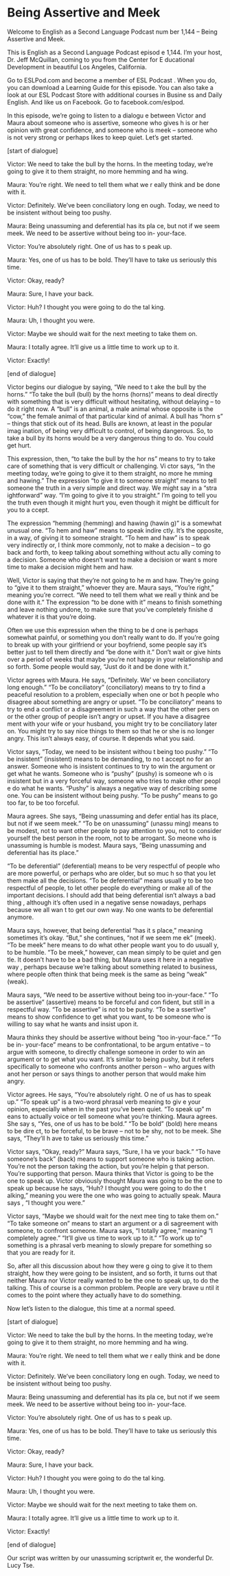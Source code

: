 # Being Assertive and Meek

Welcome to English as a Second Language Podcast num ber 1,144 – Being Assertive and Meek.

This is English as a Second Language Podcast episod e 1,144. I’m your host, Dr. Jeff McQuillan, coming to you from the Center for E ducational Development in beautiful Los Angeles, California.

Go to ESLPod.com and become a member of ESL Podcast . When you do, you can download a Learning Guide for this episode. You  can also take a look at our ESL Podcast Store with additional courses in Busine ss and Daily English. And like us on Facebook. Go to facebook.com/eslpod.

In this episode, we’re going to listen to a dialogu e between Victor and Maura about someone who is assertive, someone who gives h is or her opinion with great confidence, and someone who is meek – someone  who is not very strong or perhaps likes to keep quiet. Let’s get started.

[start of dialogue]

Victor: We need to take the bull by the horns. In the meeting today, we’re going to give it to them straight, no more hemming and ha wing.

Maura: You’re right. We need to tell them what we r eally think and be done with it.

Victor: Definitely. We’ve been conciliatory long en ough. Today, we need to be insistent without being too pushy.

Maura: Being unassuming and deferential has its pla ce, but not if we seem meek. We need to be assertive without being too in- your-face.

Victor: You’re absolutely right. One of us has to s peak up.

Maura: Yes, one of us has to be bold. They’ll have to take us seriously this time.

Victor: Okay, ready?

Maura: Sure, I have your back.

Victor: Huh? I thought you were going to do the tal king.

 Maura: Uh, I thought you were.

Victor: Maybe we should wait for the next meeting to take them on.

Maura: I totally agree. It’ll give us a little time  to work up to it.

Victor: Exactly!

[end of dialogue]

Victor begins our dialogue by saying, “We need to t ake the bull by the horns.” “To take the bull (bull) by the horns (horns)” means to  deal directly with something that is very difficult without hesitating, without delaying – to do it right now. A “bull” is an animal, a male animal whose opposite is the “cow,” the female animal of that particular kind of animal. A bull has “horn s” – things that stick out of its head. Bulls are known, at least in the popular imag ination, of being very difficult to control, of being dangerous. So, to take a bull by its horns would be a very dangerous thing to do. You could get hurt.

This expression, then, “to take the bull by the hor ns” means to try to take care of something that is very difficult or challenging. Vi ctor says, “In the meeting today, we’re going to give it to them straight, no more he mming and hawing.” The expression “to give it to someone straight” means to tell someone the truth in a very simple and direct way. We might say in a “stra ightforward” way. “I’m going to give it to you straight.” I’m going to tell you the  truth even though it might hurt you, even though it might be difficult for you to a ccept.

The expression “hemming (hemming) and hawing (hawin g)” is a somewhat unusual one. “To hem and haw” means to speak indire ctly. It’s the opposite, in a way, of giving it to someone straight. “To hem and haw” is to speak very indirectly or, I think more commonly, not to make a  decision – to go back and forth, to keep talking about something without actu ally coming to a decision. Someone who doesn’t want to make a decision or want s more time to make a decision might hem and haw.

Well, Victor is saying that they’re not going to he m and haw. They’re going to “give it to them straight,” whoever they are. Maura  says, “You’re right,” meaning you’re correct. “We need to tell them what we reall y think and be done with it.” The expression “to be done with it” means to finish  something and leave nothing undone, to make sure that you’ve completely finishe d whatever it is that you’re doing.

 Often we use this expression when the thing to be d one is perhaps somewhat painful, or something you don’t really want to do. If you’re going to break up with your girlfriend or your boyfriend, some people say it’s better just to tell them directly and “be done with it.” Don’t wait or give hints over a period of weeks that maybe you’re not happy in your relationship and so forth. Some people would say, “Just do it and be done with it.”

Victor agrees with Maura. He says, “Definitely. We’ ve been conciliatory long enough.” “To be conciliatory” (conciliatory) means to try to find a peaceful resolution to a problem, especially when one or bot h people who disagree about something are angry or upset. “To be conciliatory” means to try to end a conflict or a disagreement in such a way that the other pers on or the other group of people isn’t angry or upset. If you have a disagree ment with your wife or your husband, you might try to be conciliatory later on.  You might try to say nice things to them so that he or she is no longer angry. This isn’t always easy, of course. It depends what you said.

Victor says, “Today, we need to be insistent withou t being too pushy.” “To be insistent” (insistent) means to be demanding, to no t accept no for an answer. Someone who is insistent continues to try to win the argument or get what he wants. Someone who is “pushy” (pushy) is someone wh o is insistent but in a very forceful way, someone who tries to make other peopl e do what he wants. “Pushy” is always a negative way of describing some one. You can be insistent without being pushy. “To be pushy” means to go too far, to be too forceful.

Maura agrees. She says, “Being unassuming and defer ential has its place, but not if we seem meek.” “To be on unassuming” (unassu ming) means to be modest, not to want other people to pay attention to you, not to consider yourself the best person in the room, not to be arrogant. So meone who is unassuming is humble is modest. Maura says, “Being unassuming and  deferential has its place.”

“To be deferential” (deferential) means to be very respectful of people who are more powerful, or perhaps who are older, but so muc h so that you let them make all the decisions. “To be deferential” means usuall y to be too respectful of people, to let other people do everything or make all of the important decisions. I should add that being deferential isn’t always a bad thing , although it’s often used in a negative sense nowadays, perhaps because we all wan t to get our own way. No one wants to be deferential anymore.

Maura says, however, that being deferential “has it s place,” meaning sometimes it’s okay. “But,” she continues, “not if we seem me ek” (meek). “To be meek” here means to do what other people want you to do usuall y, to be humble. “To be meek,” however, can mean simply to be quiet and gen tle. It doesn’t have to be a bad thing, but Maura uses it here in a negative way , perhaps because we’re talking about something related to business, where people often think that being meek is the same as being “weak” (weak).

Maura says, “We need to be assertive without being too in-your-face.” “To be assertive” (assertive) means to be forceful and con fident, but still in a respectful way. “To be assertive” is not to be pushy. “To be a ssertive” means to show confidence to get what you want, to be someone who is willing to say what he wants and insist upon it.

Maura thinks they should be assertive without being  “too in-your-face.” “To be in- your-face” means to be confrontational, to be argum entative – to argue with someone, to directly challenge someone in order to win an argument or to get what you want. It’s similar to being pushy, but it refers specifically to someone who confronts another person – who argues with anot her person or says things to another person that would make him angry.

Victor agrees. He says, “You’re absolutely right. O ne of us has to speak up.” “To speak up” is a two-word phrasal verb meaning to giv e your opinion, especially when in the past you’ve been quiet. “To speak up” m eans to actually voice or tell someone what you’re thinking. Maura agrees. She say s, “Yes, one of us has to be bold.” “To be bold” (bold) here means to be dire ct, to be forceful, to be brave – not to be shy, not to be meek. She says, “They’ll h ave to take us seriously this time.”

Victor says, “Okay, ready?” Maura says, “Sure, I ha ve your back.” “To have someone’s back” (back) means to support someone who  is taking action. You’re not the person taking the action, but you’re helpin g that person. You’re supporting that person. Maura thinks that Victor is  going to be the one to speak up. Victor obviously thought Maura was going to be the one to speak up because he says, “Huh? I thought you were going to do the t alking,” meaning you were the one who was going to actually speak. Maura says , “I thought you were.”

Victor says, “Maybe we should wait for the next mee ting to take them on.” “To take someone on” means to start an argument or a di sagreement with someone, to confront someone. Maura says, “I totally agree,”  meaning “I completely agree.” “It’ll give us time to work up to it.” “To work up to” something is a phrasal verb meaning to slowly prepare for something so that you  are ready for it.

 So, after all this discussion about how they were g oing to give it to them straight, how they were going to be insistent, and so forth, it turns out that neither Maura nor Victor really wanted to be the one to speak up,  to do the talking. This of course is a common problem. People are very brave u ntil it comes to the point where they actually have to do something.

Now let’s listen to the dialogue, this time at a normal speed.

[start of dialogue]

Victor: We need to take the bull by the horns. In the meeting today, we’re going to give it to them straight, no more hemming and ha wing.

Maura: You’re right. We need to tell them what we r eally think and be done with it.

Victor: Definitely. We’ve been conciliatory long en ough. Today, we need to be insistent without being too pushy.

Maura: Being unassuming and deferential has its pla ce, but not if we seem meek. We need to be assertive without being too in- your-face.

Victor: You’re absolutely right. One of us has to s peak up.

Maura: Yes, one of us has to be bold. They’ll have to take us seriously this time.

Victor: Okay, ready?

Maura: Sure, I have your back.

Victor: Huh? I thought you were going to do the tal king.

Maura: Uh, I thought you were.

Victor: Maybe we should wait for the next meeting to take them on.

Maura: I totally agree. It’ll give us a little time  to work up to it.

Victor: Exactly!

[end of dialogue]

 Our script was written by our unassuming scriptwrit er, the wonderful Dr. Lucy Tse.



